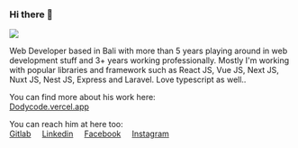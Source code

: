 ### Hi there 👋

![](https://hitx.vercel.app/counter/?id=https://github.com/dodycode/dodycode&t=github%20views)

Web Developer based in Bali with more than 5 years playing around in web development stuff and 3+ years working professionally. Mostly I'm working with popular libraries and framework such as React JS, Vue JS, Next JS, Nuxt JS, Nest JS, Express and Laravel. Love typescript as well..

You can find more about his work here:<br />
[Dodycode.vercel.app](https://dodycode.vercel.app)

You can reach him at here too:<br/>
[Gitlab](https://gitlab.com/kirizu336) &nbsp; &nbsp; [Linkedin](https://www.linkedin.com/in/dodycode/) &nbsp; &nbsp; [Facebook](https://facebook.com/prasdody) &nbsp; &nbsp; [Instagram](https://www.instagram.com/__dodypras/)

<!-- <a href="https://github.com/dodycode?tab=repositories"><img alt="Dodycode Activity Graph" src="https://github-readme-stats.vercel.app/api/top-langs/?username=dodycode&theme=prussian&langs_count=6&layout=compact" /></a> -->
